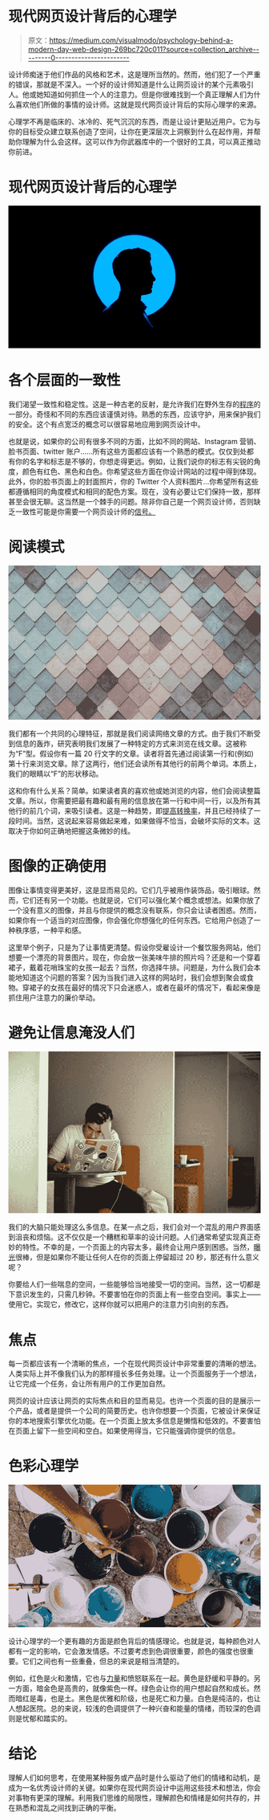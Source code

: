 # 现代网页设计背后的心理学

> 原文：<https://medium.com/visualmodo/psychology-behind-a-modern-day-web-design-269bc720c011?source=collection_archive---------0----------------------->

设计师痴迷于他们作品的风格和艺术，这是理所当然的。然而，他们犯了一个严重的错误，那就是不深入。一个好的设计师知道是什么让网页设计的某个元素吸引人。他或她知道如何抓住一个人的注意力。但是你很难找到一个真正理解人们为什么喜欢他们所做的事情的设计师。这就是现代网页设计背后的实际心理学的来源。

心理学不再是临床的、冰冷的、死气沉沉的东西，而是让设计更贴近用户。它为与你的目标受众建立联系创造了空间，让你在更深层次上洞察到什么在起作用，并帮助你理解为什么会这样。这可以作为你武器库中的一个很好的工具，可以真正推动你前进。

# 现代网页设计背后的心理学

![](img/a2dad22a70e9097973aec4a3e2636f24.png)

# 各个层面的一致性

我们渴望一致性和稳定性。这是一种古老的反射，是允许我们在野外生存的[程序](https://awards.visualmodo.com/)的一部分。奇怪和不同的东西应该谨慎对待。熟悉的东西，应该守护，用来保护我们的安全。这个有点宽泛的概念可以很容易地应用到网页设计中。

也就是说，如果你的公司有很多不同的方面，比如不同的网站、Instagram 营销、脸书页面、twitter 账户……所有这些方面都应该有一个熟悉的模式。仅仅到处都有你的名字和标志是不够的，你想走得更远。例如，让我们说你的标志有尖锐的角度，颜色有红色、黑色和白色。你希望这些方面在你设计网站的过程中得到体现。此外，你的脸书页面上的封面照片，你的 Twitter 个人资料图片…你希望所有这些都遵循相同的角度模式和相同的配色方案。现在，没有必要让它们保持一致，那样甚至会很无聊。这当然是一个棘手的问题。除非你自己是一个网页设计师，否则缺乏一致性可能是你需要一个网页设计师的[信号。](https://visualmodo.com/red-flags-6-signs-you-need-to-hire-a-web-designer-asap/)

# 阅读模式

![](img/828a606728cc82887f9b539b27d13d55.png)

我们都有一个共同的心理特征，那就是我们阅读网络文章的方式。由于我们不断受到信息的轰炸，研究表明我们发展了一种特定的方式来浏览在线文章。这被称为“F”型。假设你有一篇 20 行文字的文章。读者将首先通过阅读第一行和(例如)第十行来浏览文章。除了这两行，他们还会读所有其他行的前两个单词。本质上，我们的眼睛以“F”的形状移动。

这和你有什么关系？简单。如果读者真的喜欢他或她浏览的内容，他们会阅读整篇文章。所以，你需要把最有趣和最有用的信息放在第一行和中间一行，以及所有其他行的前几个词，来吸引读者。这是一种趋势，即[提高转换率](https://visualmodo.com/top-conversions-boosting-web-design/)，并且已经持续了一段时间。当然，这说起来容易做起来难，如果做得不恰当，会破坏实际的文本。这取决于你如何正确地把握这条微妙的线。

# 图像的正确使用

图像让事情变得更美好，这是显而易见的。它们几乎被用作装饰品，吸引眼球。然而，它们还有另一个功能。也就是说，它们可以强化某个概念或想法。如果你放了一个没有意义的图像，并且与你提供的概念没有联系，你只会让读者困惑。然而，如果你有一个适当的对应图像，你会强化你想强化的任何东西。它给用户创造了一种秩序感，一种平和感。

这里举个例子，只是为了让事情更清楚。假设你受雇设计一个餐饮服务网站，他们想要一个漂亮的背景图片。现在，你会放一张美味牛排的照片吗？还是和一个穿着裙子，戴着花哨珠宝的女孩一起去？当然，你选择牛排。问题是，为什么我们会本能地知道这个问题的答案？因为当我们进入这样的网站时，我们会想到聚会或食物。穿裙子的女孩在最好的情况下只会迷惑人，或者在最坏的情况下，看起来像是抓住用户注意力的廉价举动。

# 避免让信息淹没人们

![](img/316885bf0ac45c1c75de54dbaf067594.png)

我们的大脑只能处理这么多信息。在某一点之后，我们会对一个混乱的用户界面感到沮丧和烦恼。这不仅仅是一个糟糕和草率的设计问题。人们通常希望实现真正奇妙的特性。不幸的是，一个页面上的内容太多，最终会让用户感到困惑。当然，[曝光](https://newtheory.com/ways-to-give-your-business-online-exposure-it-deserves/)很棒，但是如果你不能让任何人在你的页面上停留超过 20 秒，那还有什么意义呢？

你要给人们一些喘息的空间，一些能够恰当地接受一切的空间。当然，这一切都是下意识发生的，只需几秒钟。不要害怕在你的页面上有一些空白空间。事实上——使用它。实现它，修改它，这样你就可以把用户的注意力引向别的东西。

# 焦点

每一页都应该有一个清晰的焦点，一个在现代网页设计中非常重要的清晰的想法。人类实际上并不像我们认为的那样擅长多任务处理。让一个页面服务于一个想法，让它完成一个任务，会让所有用户的工作更加自然。

网页的设计应该让网页的实际焦点和目的显而易见。也许一个页面的目的是展示一个产品，或者是提供一个公司的简要历史。也许你想要一个页面，它被设计来保证你的本地搜索引擎优化功能。在一个页面上放太多信息是懒惰和低效的。不要害怕在页面上留下一些空间和空白。如果使用得当，它只能强调你提供的信息。

# 色彩心理学

![](img/d9047d4dea61e1b70f73d6d5eca2e121.png)

设计心理学的一个更有趣的方面是颜色背后的情感理论。也就是说，每种颜色对人都有一定的影响，它会激发情感。不过要考虑到色调很重要，颜色的强度也很重要。它们之间也有一些重叠，但总的来说是相当清楚的。

例如，红色是火和激情，它也与[力量](https://shots.visualmodo.com/)和愤怒联系在一起。黄色是舒缓和平静的。另一方面，暗金色是高贵的，就像紫色一样。绿色会让你的用户想起自然和成长。然而暗红是毒，也是土。黑色是优雅和阶级，也是死亡和力量。白色是纯洁的，也让人想起医院。总的来说，较浅的色调提供了一种兴奋和能量的情绪，而较深的色调则是忧郁和踏实的。

# 结论

理解人们如何思考，在使用某种服务或产品时是什么驱动了他们的情绪和动机，是成为一名优秀设计师的关键。如果你在现代网页设计中运用这些技术和想法，你会对事物有更深的理解。利用我们思维的局限性，理解颜色和情绪是如何共存的，并在熟悉和混乱之间找到正确的平衡。